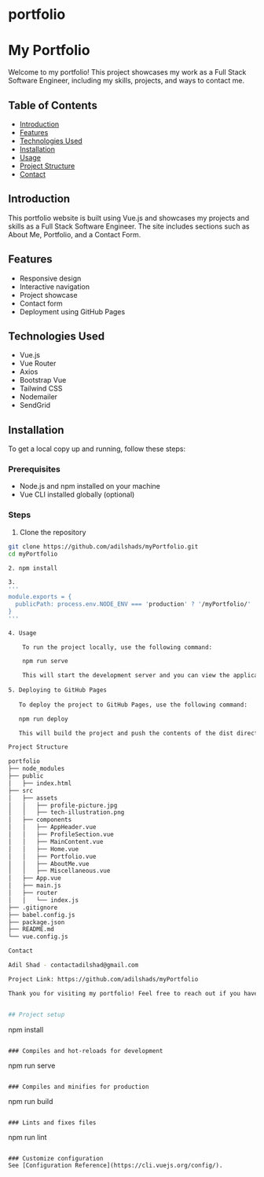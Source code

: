 # portfolio
# My Portfolio

Welcome to my portfolio! This project showcases my work as a Full Stack Software Engineer, including my skills, projects, and ways to contact me.

## Table of Contents

- [Introduction](#introduction)
- [Features](#features)
- [Technologies Used](#technologies-used)
- [Installation](#installation)
- [Usage](#usage)
- [Project Structure](#project-structure)
- [Contact](#contact)

## Introduction

This portfolio website is built using Vue.js and showcases my projects and skills as a Full Stack Software Engineer. The site includes sections such as About Me, Portfolio, and a Contact Form.

## Features

- Responsive design
- Interactive navigation
- Project showcase
- Contact form
- Deployment using GitHub Pages

## Technologies Used

- Vue.js
- Vue Router
- Axios
- Bootstrap Vue
- Tailwind CSS
- Nodemailer
- SendGrid

## Installation

To get a local copy up and running, follow these steps:

### Prerequisites

- Node.js and npm installed on your machine
- Vue CLI installed globally (optional)

### Steps

1. Clone the repository

```bash
git clone https://github.com/adilshads/myPortfolio.git
cd myPortfolio

2. npm install

3. 
'''
module.exports = {
  publicPath: process.env.NODE_ENV === 'production' ? '/myPortfolio/' : '/'
}
'''

4. Usage

    To run the project locally, use the following command:

    npm run serve

    This will start the development server and you can view the application in your browser at http://localhost:8080.
 
5. Deploying to GitHub Pages
   
   To deploy the project to GitHub Pages, use the following command:

   npm run deploy

   This will build the project and push the contents of the dist directory to the gh-pages branch of your repository.

Project Structure

portfolio
├── node_modules
├── public
│   ├── index.html
├── src
│   ├── assets
│   │   ├── profile-picture.jpg
│   │   ├── tech-illustration.png
│   ├── components
│   │   ├── AppHeader.vue
│   │   ├── ProfileSection.vue
│   │   ├── MainContent.vue
│   │   ├── Home.vue
│   │   ├── Portfolio.vue
│   │   ├── AboutMe.vue
│   │   ├── Miscellaneous.vue
│   ├── App.vue
│   ├── main.js
│   ├── router
│   │   └── index.js
├── .gitignore
├── babel.config.js
├── package.json
├── README.md
└── vue.config.js

Contact

Adil Shad - contactadilshad@gmail.com

Project Link: https://github.com/adilshads/myPortfolio

Thank you for visiting my portfolio! Feel free to reach out if you have any questions or feedback.


## Project setup
```
npm install
```

### Compiles and hot-reloads for development
```
npm run serve
```

### Compiles and minifies for production
```
npm run build
```

### Lints and fixes files
```
npm run lint
```

### Customize configuration
See [Configuration Reference](https://cli.vuejs.org/config/).
